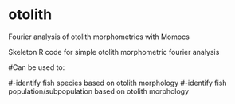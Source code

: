# otolith
Fourier analysis of otolith morphometrics with Momocs

Skeleton R code for simple otolith morphometric fourier analysis

#Can be used to:

#-identify fish species based on otolith morphology
#-identify fish population/subpopulation based on otolith morphology

